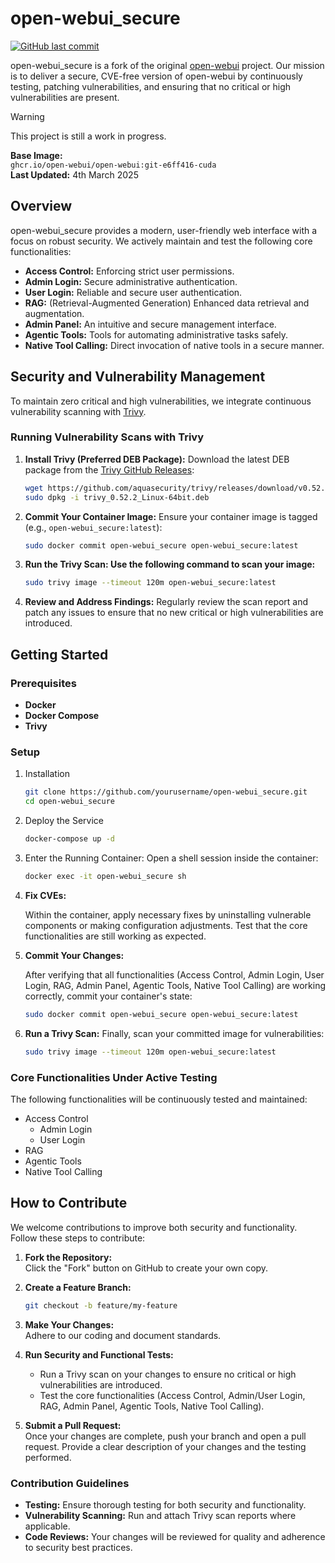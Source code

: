 # open-webui_secure

[![GitHub last commit](https://img.shields.io/github/last-commit/NotYuSheng/open-webui_secure?color=red)](#)

open-webui_secure is a fork of the original [open-webui](https://github.com/open-webui/open-webui) project. Our mission is to deliver a secure, CVE-free version of open-webui by continuously testing, patching vulnerabilities, and ensuring that no critical or high vulnerabilities are present.

> [!WARNING]
> This project is still a work in progress.

**Base Image:**  
`ghcr.io/open-webui/open-webui:git-e6ff416-cuda`  
**Last Updated:** 4th March 2025

## Overview

open-webui_secure provides a modern, user-friendly web interface with a focus on robust security. We actively maintain and test the following core functionalities:

- **Access Control:** Enforcing strict user permissions.
- **Admin Login:** Secure administrative authentication.
- **User Login:** Reliable and secure user authentication.
- **RAG:** (Retrieval-Augmented Generation) Enhanced data retrieval and augmentation.
- **Admin Panel:** An intuitive and secure management interface.
- **Agentic Tools:** Tools for automating administrative tasks safely.
- **Native Tool Calling:** Direct invocation of native tools in a secure manner.

## Security and Vulnerability Management

To maintain zero critical and high vulnerabilities, we integrate continuous vulnerability scanning with [Trivy](https://aquasecurity.github.io/trivy/).

### Running Vulnerability Scans with Trivy

1. **Install Trivy (Preferred DEB Package):**
   Download the latest DEB package from the [Trivy GitHub Releases](https://github.com/aquasecurity/trivy/releases):
   ```bash
   wget https://github.com/aquasecurity/trivy/releases/download/v0.52.2/trivy_0.52.2_Linux-64bit.deb
   sudo dpkg -i trivy_0.52.2_Linux-64bit.deb
   ```
2. **Commit Your Container Image:**
   Ensure your container image is tagged (e.g., `open-webui_secure:latest`):
   ```bash
   sudo docker commit open-webui_secure open-webui_secure:latest
   ```
3. **Run the Trivy Scan: Use the following command to scan your image:**
   ```bash
   sudo trivy image --timeout 120m open-webui_secure:latest
   ```
4. **Review and Address Findings:** Regularly review the scan report and patch any issues to ensure that no new critical or high vulnerabilities are introduced.

## Getting Started
### Prerequisites
- **Docker**
- **Docker Compose**
- **Trivy**

### Setup
1. Installation
   ```bash
   git clone https://github.com/yourusername/open-webui_secure.git
   cd open-webui_secure
   ```
2. Deploy the Service
   ```bash
   docker-compose up -d
   ```
3. Enter the Running Container: Open a shell session inside the container:
   ```bash
   docker exec -it open-webui_secure sh
   ```
4. **Fix CVEs:**
   
   Within the container, apply necessary fixes by uninstalling vulnerable components or making configuration adjustments. Test that the core functionalities are still working as expected.
5. **Commit Your Changes:**
   
   After verifying that all functionalities (Access Control, Admin Login, User Login, RAG, Admin Panel, Agentic Tools, Native Tool Calling) are working correctly, commit your container's state:
   ```bash
   sudo docker commit open-webui_secure open-webui_secure:latest
   ```
6. **Run a Trivy Scan:** Finally, scan your committed image for vulnerabilities:
   ```bash
   sudo trivy image --timeout 120m open-webui_secure:latest
   ```

### Core Functionalities Under Active Testing
The following functionalities will be continuously tested and maintained:
- Access Control
  - Admin Login
  - User Login
- RAG
- Agentic Tools
- Native Tool Calling

## How to Contribute

We welcome contributions to improve both security and functionality. Follow these steps to contribute:

1. **Fork the Repository:**  
   Click the "Fork" button on GitHub to create your own copy.

2. **Create a Feature Branch:**
   ```bash
   git checkout -b feature/my-feature
   ```
3. **Make Your Changes:**  
   Adhere to our coding and document standards.

4. **Run Security and Functional Tests:**
   - Run a Trivy scan on your changes to ensure no critical or high vulnerabilities are introduced.
   - Test the core functionalities (Access Control, Admin/User Login, RAG, Admin Panel, Agentic Tools, Native Tool Calling).

5. **Submit a Pull Request:**  
   Once your changes are complete, push your branch and open a pull request. Provide a clear description of your changes and the testing performed.

### Contribution Guidelines

- **Testing:** Ensure thorough testing for both security and functionality.
- **Vulnerability Scanning:** Run and attach Trivy scan reports where applicable.
- **Code Reviews:** Your changes will be reviewed for quality and adherence to security best practices.
